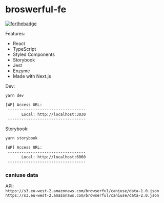 # broswerful-fe

[![forthebadge](https://forthebadge.com/images/badges/certified-snoop-lion.svg)](http://forthebadge.com)

Features:

- React
- TypeScript
- Styled Components
- Storybook
- Jest
- Enzyme
- Made with Next.js

Dev:

```sh
yarn dev
```

```sh
[WP] Access URL:
 ----------------------------------
       Local: http://localhost:3030
 ----------------------------------
```

Storybook:

```sh
yarn storybook
```

```sh
[WP] Access URL:
 ----------------------------------
       Local: http://localhost:6060
 ----------------------------------
```

### caniuse data

API:  
`https://s3.eu-west-2.amazonaws.com/browserful/caniuse/data-1.0.json`  
`https://s3.eu-west-2.amazonaws.com/browserful/caniuse/data-2.0.json`
